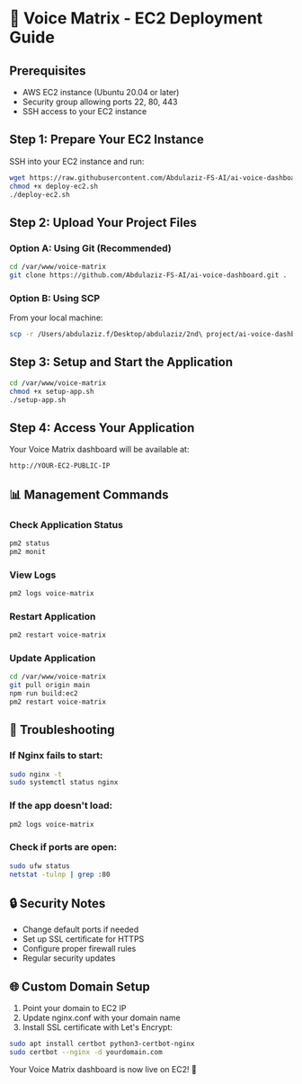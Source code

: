 # 🚀 Voice Matrix - EC2 Deployment Guide

## Prerequisites
- AWS EC2 instance (Ubuntu 20.04 or later)
- Security group allowing ports 22, 80, 443
- SSH access to your EC2 instance

## Step 1: Prepare Your EC2 Instance

SSH into your EC2 instance and run:

```bash
wget https://raw.githubusercontent.com/Abdulaziz-FS-AI/ai-voice-dashboard/main/deploy-ec2.sh
chmod +x deploy-ec2.sh
./deploy-ec2.sh
```

## Step 2: Upload Your Project Files

### Option A: Using Git (Recommended)
```bash
cd /var/www/voice-matrix
git clone https://github.com/Abdulaziz-FS-AI/ai-voice-dashboard.git .
```

### Option B: Using SCP
From your local machine:
```bash
scp -r /Users/abdulaziz.f/Desktop/abdulaziz/2nd\ project/ai-voice-dashboard/* ubuntu@YOUR-EC2-IP:/var/www/voice-matrix/
```

## Step 3: Setup and Start the Application

```bash
cd /var/www/voice-matrix
chmod +x setup-app.sh
./setup-app.sh
```

## Step 4: Access Your Application

Your Voice Matrix dashboard will be available at:
```
http://YOUR-EC2-PUBLIC-IP
```

## 📊 Management Commands

### Check Application Status
```bash
pm2 status
pm2 monit
```

### View Logs
```bash
pm2 logs voice-matrix
```

### Restart Application
```bash
pm2 restart voice-matrix
```

### Update Application
```bash
cd /var/www/voice-matrix
git pull origin main
npm run build:ec2
pm2 restart voice-matrix
```

## 🔧 Troubleshooting

### If Nginx fails to start:
```bash
sudo nginx -t
sudo systemctl status nginx
```

### If the app doesn't load:
```bash
pm2 logs voice-matrix
```

### Check if ports are open:
```bash
sudo ufw status
netstat -tulnp | grep :80
```

## 🔒 Security Notes

- Change default ports if needed
- Set up SSL certificate for HTTPS
- Configure proper firewall rules
- Regular security updates

## 🌐 Custom Domain Setup

1. Point your domain to EC2 IP
2. Update nginx.conf with your domain name
3. Install SSL certificate with Let's Encrypt:

```bash
sudo apt install certbot python3-certbot-nginx
sudo certbot --nginx -d yourdomain.com
```

Your Voice Matrix dashboard is now live on EC2! 🎉